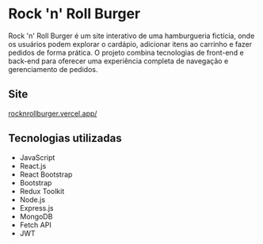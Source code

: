 # Rock 'n' Roll Burger

Rock 'n' Roll Burger é um site interativo de uma hamburgueria fictícia, onde os usuários podem explorar o cardápio, adicionar itens ao carrinho e fazer pedidos de forma prática. O projeto combina tecnologias de front-end e back-end para oferecer uma experiência completa de navegação e gerenciamento de pedidos.

## Site

[rocknrollburger.vercel.app/](https://rocknrollburger.vercel.app/)

## Tecnologias utilizadas

- JavaScript
- React.js
- React Bootstrap
- Bootstrap
- Redux Toolkit
- Node.js
- Express.js
- MongoDB
- Fetch API
- JWT